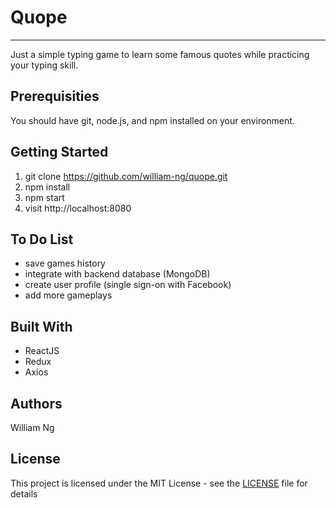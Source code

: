 # Quope
----------
Just a simple typing game to learn some famous quotes while practicing your typing skill.

## Prerequisities
You should have git, node.js, and npm installed on your environment.


## Getting Started
 1. git clone https://github.com/william-ng/quope.git
 2. npm install
 3. npm start
 4. visit http://localhost:8080


## To Do List
* save games history
* integrate with backend database (MongoDB)
* create user profile (single sign-on with Facebook)
* add more gameplays

## Built With
* ReactJS
* Redux
* Axios


## Authors
William Ng


## License
This project is licensed under the MIT License - see the [LICENSE](LICENSE) file for details


